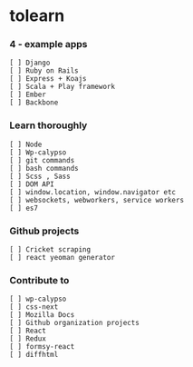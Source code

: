 # tolearn

### 4 - example apps

    [ ] Django
    [ ] Ruby on Rails
    [ ] Express + Koajs
    [ ] Scala + Play framework  
    [ ] Ember
    [ ] Backbone

### Learn thoroughly

    [ ] Node
    [ ] Wp-calypso
    [ ] git commands
    [ ] bash commands
    [ ] Scss , Sass
    [ ] DOM API
    [ ] window.location, window.navigator etc
    [ ] websockets, webworkers, service workers
    [ ] es7


### Github projects

    [ ] Cricket scraping
    [ ] react yeoman generator

### Contribute to

    [ ] wp-calypso
    [ ] css-next
    [ ] Mozilla Docs
    [ ] Github organization projects
    [ ] React
    [ ] Redux
    [ ] formsy-react
    [ ] diffhtml
